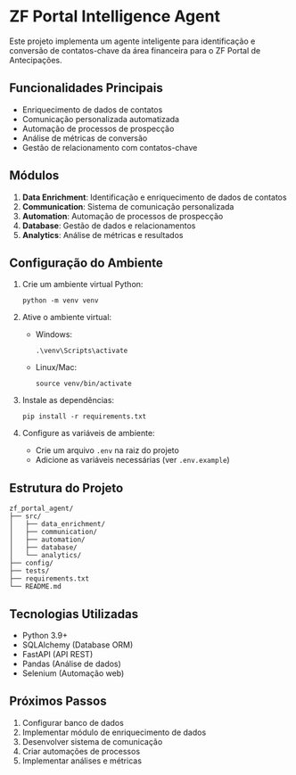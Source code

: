 # ZF Portal Intelligence Agent

Este projeto implementa um agente inteligente para identificação e conversão de contatos-chave da área financeira para o ZF Portal de Antecipações.

## Funcionalidades Principais

- Enriquecimento de dados de contatos
- Comunicação personalizada automatizada
- Automação de processos de prospecção
- Análise de métricas de conversão
- Gestão de relacionamento com contatos-chave

## Módulos

1. **Data Enrichment**: Identificação e enriquecimento de dados de contatos
2. **Communication**: Sistema de comunicação personalizada
3. **Automation**: Automação de processos de prospecção
4. **Database**: Gestão de dados e relacionamentos
5. **Analytics**: Análise de métricas e resultados

## Configuração do Ambiente

1. Crie um ambiente virtual Python:
   ```
   python -m venv venv
   ```

2. Ative o ambiente virtual:
   - Windows:
     ```
     .\venv\Scripts\activate
     ```
   - Linux/Mac:
     ```
     source venv/bin/activate
     ```

3. Instale as dependências:
   ```
   pip install -r requirements.txt
   ```

4. Configure as variáveis de ambiente:
   - Crie um arquivo `.env` na raiz do projeto
   - Adicione as variáveis necessárias (ver `.env.example`)

## Estrutura do Projeto

```
zf_portal_agent/
├── src/
│   ├── data_enrichment/
│   ├── communication/
│   ├── automation/
│   ├── database/
│   └── analytics/
├── config/
├── tests/
├── requirements.txt
└── README.md
```

## Tecnologias Utilizadas

- Python 3.9+
- SQLAlchemy (Database ORM)
- FastAPI (API REST)
- Pandas (Análise de dados)
- Selenium (Automação web)

## Próximos Passos

1. Configurar banco de dados
2. Implementar módulo de enriquecimento de dados
3. Desenvolver sistema de comunicação
4. Criar automações de processos
5. Implementar análises e métricas
